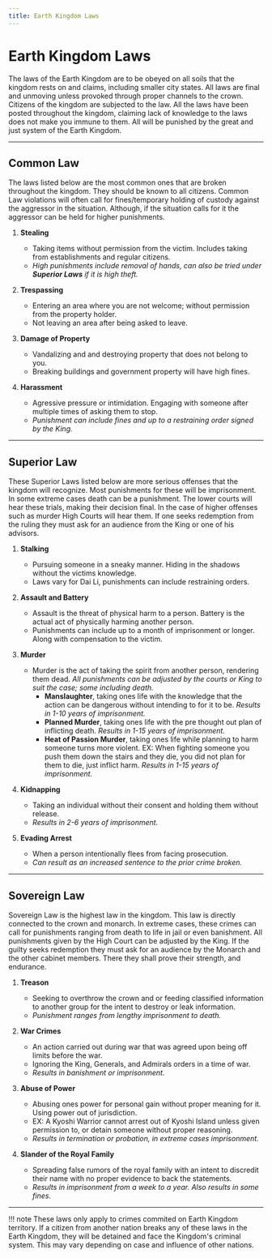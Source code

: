 ```yaml
---
title: Earth Kingdom Laws
---
```


# Earth Kingdom Laws

The laws of the Earth Kingdom are to be obeyed on all soils that the kingdom rests on and claims, including smaller city states. All laws are final and unmoving unless provoked through proper channels to the crown. Citizens of the kingdom are subjected to the law. All the laws have been posted throughout the kingdom, claiming lack of knowledge to the laws does not make you immune to them. All will be punished by the great and just system of the Earth Kingdom.
* * *

## Common Law

The laws listed below are the most common ones that are broken throughout the kingdom. They should be known to all citizens. Common Law violations will often call for fines/temporary holding of custody against the aggressor in the situation. Although, if the situation calls for it the aggressor can be held for higher punishments.

1. **Stealing**
    - Taking items without permission from the victim. Includes taking from establishments and regular citizens.
    - *High punishments include removal of hands, can also be tried under* ***Superior Laws*** *if it is high theft.*

2. **Trespassing**
    - Entering an area where you are not welcome; without permission from the property holder.
    - Not leaving an area after being asked to leave.

3. **Damage of Property**
    - Vandalizing and and destroying property that does not belong to you.
    - Breaking buildings and government property will have high fines.

4. **Harassment**
    - Agressive pressure or intimidation. Engaging with someone after multiple times of asking them to stop.
    - *Punishment can include fines and up to a restraining order signed by the King.*
* * *

## Superior Law

These Superior Laws listed below are more serious offenses that the kingdom will recognize. Most punishments for these will be imprisonment. In some extreme cases death can be a punishment. The lower courts will hear these trials, making their decision final. In the case of higher offenses such as murder High Courts will hear them. If one seeks redemption from the ruling they must ask for an audience from the King or one of his advisors.

1. **Stalking**
    - Pursuing someone in a sneaky manner. Hiding in the shadows without the victims knowledge.
    - Laws vary for Dai Li, punishments can include restraining orders.

2. **Assault and Battery**
    - Assault is the threat of physical harm to a person. Battery is the actual act of physically harming another person.
    - Punishments can include up to a month of imprisonment or longer. Along with compensation to the victim.

3. **Murder**
    - Murder is the act of taking the spirit from another person, rendering them dead. *All punishments can be adjusted by the courts or King to suit the case; some including death.*
        - **Manslaughter**, taking ones life with the knowledge that the action can be dangerous without intending to for it to be. *Results in 1-10 years of imprisonment.*
        - **Planned Murder**, taking ones life with the pre thought out plan of inflicting death. *Results in 1-15 years of imprisonment.*
        - **Heat of Passion Murder**, taking ones life while planning to harm someone turns more violent. EX: When fighting someone you push them down the stairs and they die, you did not plan for them to die, just inflict harm. *Results in 1-15 years of imprisonment.*

4. **Kidnapping**
    - Taking an individual without their consent and holding them without release.
    - *Results in 2-6 years of imprisonment.*

5. **Evading Arrest**
    - When a person intentionally flees from facing prosecution.
    - *Can result as an increased sentence to the prior crime broken.*
* * *

## Sovereign Law

Sovereign Law is the highest law in the kingdom. This law is directly connected to the crown and monarch. In extreme cases, these crimes can call for punishments ranging from death to life in jail or even banishment. All punishments given by the High Court can be adjusted by the King. If the guilty seeks redemption they must ask for an audience by the Monarch and the other cabinet members. There they shall prove their strength, and endurance.

1. **Treason**
    - Seeking to overthrow the crown and or feeding classified information to another group for the intent to destroy or leak information.
    - *Punishment ranges from lengthy imprisonment to death.*

2. **War Crimes**
    - An action carried out during war that was agreed upon being off limits before the war.
    - Ignoring the King, Generals, and Admirals orders in a time of war.
    - *Results in banishment or imprisonment.*

3. **Abuse of Power**
    - Abusing ones power for personal gain without proper meaning for it. Using power out of jurisdiction.
    - EX: A Kyoshi Warrior cannot arrest out of Kyoshi Island unless given permission to, or detain someone without proper reasoning.
    - *Results in termination or probation, in extreme cases imprisonment.*

4. **Slander of the Royal Family**
    - Spreading false rumors of the royal family with an intent to discredit their name with no proper evidence to back the statements.
    - *Results in imprisonment from a week to a year. Also results in some fines.*
* * *

!!! note
    These laws only apply to crimes commited on Earth Kingdom territory. If a citizen from another nation breaks any of these laws in the Earth Kingdom, they will be detained and face the Kingdom's criminal system. This may vary depending on case and influence of other nations.
